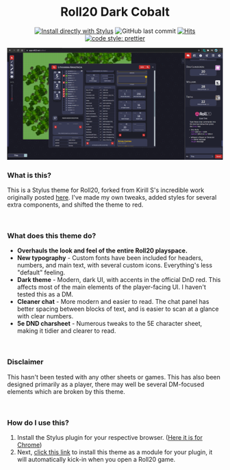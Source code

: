 <div align="center">

# Roll20 Dark Cobalt

[![Install directly with Stylus](https://img.shields.io/badge/Install%20directly%20with-Stylus-00adad.svg)](https://raw.githubusercontent.com/Turrabo/roll20darkred/master/roll20darkred.user.css) ![GitHub last commit](https://img.shields.io/github/last-commit/Turrabo/roll20darkred) [![Hits](https://hits.seeyoufarm.com/api/count/incr/badge.svg?url=https%3A%2F%2Fgithub.com%2FTurrabo%2Froll20darkred)](https://hits.seeyoufarm.com) [![code style: prettier](https://img.shields.io/badge/code_style-prettier-ff69b4.svg)](https://github.com/prettier/prettier)

![preview](https://raw.githubusercontent.com/Turrabo/roll20darkred/master/images/preview2.png)

</div>


### What is this?
This is a Stylus theme for Roll20, forked from Kirill S's incredible work originally posted [here](https://app.roll20.net/forum/post/7841113/show-off-your-style-2-the-stylening/?pageforid=8680812#post-8680812).
I've made my own tweaks, added styles for several extra components, and shifted the theme to red.

<br/>

### What does this theme do?

- **Overhauls the look and feel of the entire Roll20 playspace.**
- **New typography** - Custom fonts have been included for headers, numbers, and main text, with several custom icons. Everything's less "default" feeling.
- **Dark theme** - Modern, dark UI, with accents in the official DnD red. This affects most of the main elements of the player-facing UI. I haven't tested this as a DM.
- **Cleaner chat** - More modern and easier to read. The chat panel has better spacing between blocks of text, and is easier to scan at a glance with clear numbers.
- **5e DND charsheet** - Numerous tweaks to the 5E character sheet, making it tidier and clearer to read.

<br/>

### Disclaimer
This hasn't been tested with any other sheets or games. This has also been designed primarily as a player, there may well be several DM-focused elements which are broken by this theme.

<br/>


### How do I use this?

1. Install the Stylus plugin for your respective browser. ([Here it is for Chrome](https://chrome.google.com/webstore/detail/stylus/clngdbkpkpeebahjckkjfobafhncgmne))
2. Next, [click this link](https://raw.githubusercontent.com/Turrabo/roll20darkred/master/roll20darkred.user.css) to install this theme as a module for your plugin, it will automatically kick-in when you open a Roll20 game. 
